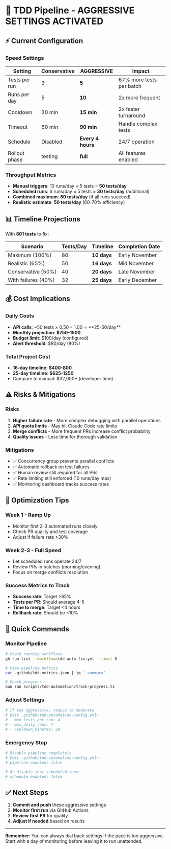 # 🚀 TDD Pipeline - AGGRESSIVE SETTINGS ACTIVATED

## ⚡ Current Configuration

### Speed Settings
| Setting | Conservative | **AGGRESSIVE** | Impact |
|---------|-------------|----------------|--------|
| Tests per run | 3 | **5** | 67% more tests per batch |
| Runs per day | 5 | **10** | 2x more frequent |
| Cooldown | 30 min | **15 min** | 2x faster turnaround |
| Timeout | 60 min | **90 min** | Handle complex tests |
| Schedule | Disabled | **Every 4 hours** | 24/7 operation |
| Rollout phase | testing | **full** | All features enabled |

### Throughput Metrics
- **Manual triggers**: 10 runs/day × 5 tests = **50 tests/day**
- **Scheduled runs**: 6 runs/day × 5 tests = **30 tests/day** (additional)
- **Combined maximum**: **80 tests/day** (if all runs succeed)
- **Realistic estimate**: **50 tests/day** (60-70% efficiency)

## 📊 Timeline Projections

With **801 tests** to fix:

| Scenario | Tests/Day | Timeline | Completion Date |
|----------|-----------|----------|-----------------|
| Maximum (100%) | 80 | **10 days** | Early November |
| Realistic (65%) | 50 | **16 days** | Mid November |
| Conservative (50%) | 40 | **20 days** | Late November |
| With failures (40%) | 32 | **25 days** | Early December |

## 💰 Cost Implications

### Daily Costs
- **API calls**: ~50 tests × $0.50-1.00 = **$25-50/day**
- **Monthly projection**: **$750-1500**
- **Budget limit**: $100/day (configured)
- **Alert threshold**: $80/day (80%)

### Total Project Cost
- **16-day timeline**: **$400-800**
- **25-day timeline**: **$625-1250**
- Compare to manual: $32,000+ (developer time)

## ⚠️ Risks & Mitigations

### Risks
1. **Higher failure rate** - More complex debugging with parallel operations
2. **API quota limits** - May hit Claude Code rate limits
3. **Merge conflicts** - More frequent PRs increase conflict probability
4. **Quality issues** - Less time for thorough validation

### Mitigations
- ✅ Concurrency group prevents parallel conflicts
- ✅ Automatic rollback on test failures
- ✅ Human review still required for all PRs
- ✅ Rate limiting still enforced (10 runs/day max)
- ✅ Monitoring dashboard tracks success rates

## 🎯 Optimization Tips

### Week 1 - Ramp Up
- Monitor first 2-3 automated runs closely
- Check PR quality and test coverage
- Adjust if failure rate >30%

### Week 2-3 - Full Speed
- Let scheduled runs operate 24/7
- Review PRs in batches (morning/evening)
- Focus on merge conflicts resolution

### Success Metrics to Track
- **Success rate**: Target >65%
- **Tests per PR**: Should average 4-5
- **Time to merge**: Target <4 hours
- **Rollback rate**: Should be <10%

## 🔧 Quick Commands

### Monitor Pipeline
```bash
# Check running workflows
gh run list --workflow=tdd-auto-fix.yml --limit 5

# View pipeline metrics
cat .github/tdd-metrics.json | jq '.summary'

# Check progress
bun run scripts/tdd-automation/track-progress.ts
```

### Adjust Settings
```bash
# If too aggressive, reduce to moderate
# Edit .github/tdd-automation-config.yml:
# - max_tests_per_run: 4
# - max_daily_runs: 7
# - cooldown_minutes: 20
```

### Emergency Stop
```bash
# Disable pipeline completely
# Edit .github/tdd-automation-config.yml:
# pipeline.enabled: false

# Or disable just scheduled runs:
# schedule.enabled: false
```

## ✅ Next Steps

1. **Commit and push** these aggressive settings
2. **Monitor first run** via GitHub Actions
3. **Review first PR** for quality
4. **Adjust if needed** based on results

---

**Remember**: You can always dial back settings if the pace is too aggressive. Start with a day of monitoring before leaving it to run unattended.